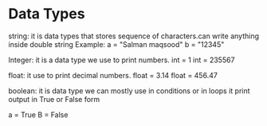 # Data Types
string:
it is data types that stores sequence of characters.can write anything inside double string
Example:
a = "Salman maqsood"
b = "12345"

Integer:
it is a data type we use to print numbers.
int = 1
int = 235567

float:
it use to print decimal numbers.
float = 3.14
float = 456.47

boolean:
it is data type we can mostly use in conditions or in loops it print output in True or False form

a = True
B = False


